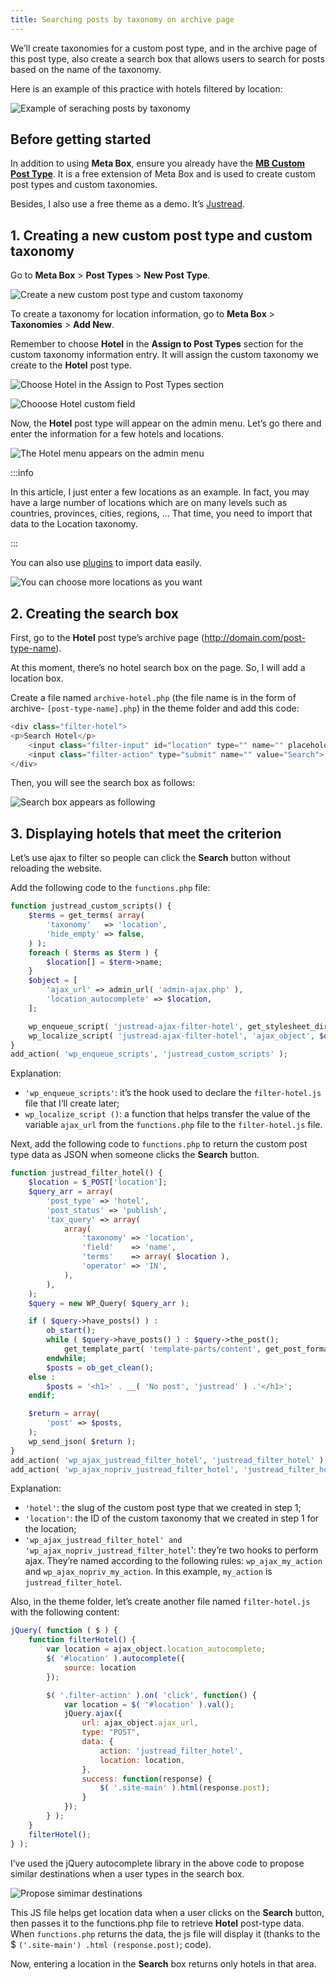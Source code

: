 ```yaml
---
title: Searching posts by taxonomy on archive page
---
```


We’ll create taxonomies for a custom post type, and in the archive page of this post type, also create a search box that allows users to search for posts based on the name of the taxonomy.

Here is an example of this practice with hotels filtered by location:

![Example of seraching posts by taxonomy](https://imgur.com/V5kT58q.png)

## Before getting started

In addition to using **Meta Box**, ensure you already have the **[MB Custom Post Type](https://metabox.io/plugins/custom-post-type/)**. It is a free extension of Meta Box and is used to create custom post types and custom taxonomies.

Besides, I also use a free theme as a demo. It’s [Justread](https://gretathemes.com/wordpress-themes/justread/).

## 1. Creating a new custom post type and custom taxonomy

Go to **Meta Box** > **Post Types** > **New Post Type**.

![Create a new custom post type and custom taxonomy](https://i.imgur.com/DTRAKX9.png)

To create a taxonomy for location information, go to **Meta Box** > **Taxonomies** > **Add New**. 

Remember to choose **Hotel** in the **Assign to Post Types** section for the custom taxonomy information entry. It will assign the custom taxonomy we create to the **Hotel** post type.

![Choose Hotel in the Assign to Post Types section](https://i.imgur.com/ok1Ohaw.png)

![Chooose Hotel custom field](https://i.imgur.com/MJU8sSO.png)

Now, the **Hotel** post type will appear on the admin menu. Let’s go there and enter the information for a few hotels and locations.

![The Hotel menu appears on the admin menu](https://i.imgur.com/EJuGul8.png)

:::info

In this article, I just enter a few locations as an example. In fact, you may have a large number of locations which are on many levels such as countries, provinces, cities, regions, … That time, you need to import that data to the Location taxonomy. 

:::

You can also use [plugins](https://wordpress.org/search/import+taxonomy+data/) to import data easily. 

![You can choose more locations as you want](https://i.imgur.com/gXsuBCc.png)

## 2. Creating the search box

First, go to the **Hotel** post type’s archive page (http://domain.com/post-type-name).

At this moment, there’s no hotel search box on the page. So, I will add a location box.

Create a file named `archive-hotel.php` (the file name is in the form of archive- `[post-type-name].php`) in the theme folder and add this code:

```php
<div class="filter-hotel">
<p>Search Hotel</p>
    <input class="filter-input" id="location" type="" name="" placeholder="Location">
    <input class="filter-action" type="submit" name="" value="Search">
</div>
```

Then, you will see the search box as follows:

![Search box appears as following](https://i.imgur.com/Bzwysn3.png)

## 3. Displaying hotels that meet the criterion

Let’s use ajax to filter so people can click the **Search** button without reloading the website.

Add the following code to the `functions.php` file: 

```php
function justread_custom_scripts() {
    $terms = get_terms( array(
        'taxonomy'   => 'location',
        'hide_empty' => false,
    ) );
    foreach ( $terms as $term ) {
        $location[] = $term->name;
    }
    $object = [
        'ajax_url' => admin_url( 'admin-ajax.php' ),
        'location_autocomplete' => $location,
    ];

    wp_enqueue_script( 'justread-ajax-filter-hotel', get_stylesheet_directory_uri() . '/js/filter-hotel.js', array( 'jquery' ), '', true );
    wp_localize_script( 'justread-ajax-filter-hotel', 'ajax_object', $object );
}
add_action( 'wp_enqueue_scripts', 'justread_custom_scripts' );
```

Explanation: 

* `'wp_enqueue_scripts'`: it’s the hook used to declare the `filter-hotel.js` file that I‘ll create later;
* `wp_localize_script ()`: a function that helps transfer the value of the variable `ajax_url` from the `functions.php` file to the `filter-hotel.js` file.
 
Next, add the following code to `functions.php` to return the custom post type data as JSON when someone clicks the **Search** button.

```php
function justread_filter_hotel() {
    $location = $_POST['location'];
    $query_arr = array(
        'post_type' => 'hotel',
        'post_status' => 'publish',
        'tax_query' => array(
            array(
                'taxonomy' => 'location',
                'field'    => 'name',
                'terms'    => array( $location ),
                'operator' => 'IN',
            ),
        ),
    );
    $query = new WP_Query( $query_arr );

    if ( $query->have_posts() ) :
        ob_start();
        while ( $query->have_posts() ) : $query->the_post();
            get_template_part( 'template-parts/content', get_post_format() );
        endwhile;
        $posts = ob_get_clean();
    else :
        $posts = '<h1>' . __( 'No post', 'justread' ) .'</h1>';
    endif;

    $return = array(
        'post' => $posts,
    );
    wp_send_json( $return );
}
add_action( 'wp_ajax_justread_filter_hotel', 'justread_filter_hotel' );
add_action( 'wp_ajax_nopriv_justread_filter_hotel', 'justread_filter_hotel' );
```

Explanation:

* `'hotel'`: the slug of the custom post type that we created in step 1;
* `'location'`: the ID of the custom taxonomy that we created in step 1 for the location;
* `'wp_ajax_justread_filter_hotel' and 'wp_ajax_nopriv_justread_filter_hotel`': they’re two hooks to perform ajax. They’re named according to the following rules: `wp_ajax_my_action` and `wp_ajax_nopriv_my_action`. In this example, `my_action` is `justread_filter_hotel`.

Also, in the theme folder, let’s create another file named `filter-hotel.js` with the following content: 

```js
jQuery( function ( $ ) {
    function filterHotel() {
        var location = ajax_object.location_autocomplete;
        $( '#location' ).autocomplete({
            source: location
        });

        $( '.filter-action' ).on( 'click', function() {
            var location = $( '#location' ).val();
            jQuery.ajax({
                url: ajax_object.ajax_url,
                type: "POST",
                data: {
                    action: 'justread_filter_hotel',
                    location: location,
                },
                success: function(response) {
                    $( '.site-main' ).html(response.post);
                }
            });
        } );
    }
    filterHotel();
} );
```

I’ve used the jQuery autocomplete library in the above code to propose similar destinations when a user types in the search box.

![Propose simimar destinations](https://i.imgur.com/pL9j2si.png)

This JS file helps get location data when a user clicks on the **Search** button, then passes it to the functions.php file to retrieve **Hotel** post-type data. When `functions.php` returns the data, the js file will display it (thanks to the $ `('.site-main') .html (response.post)`; code).

Now, entering a location in the **Search** box returns only hotels in that area.

